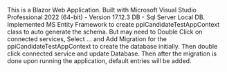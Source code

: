 This is a Blazor Web Application. 
Built with Microsoft Visual Studio Professional 2022 (64-bit) - Version 17.12.3
DB - Sql Server Local DB.
Implemented MS Entity Framework to create ppiCandidateTestAppContext class to auto generate the schema. But may need to Double Click on connected services, Select ... and Add Migration for the ppiCandidateTestAppContext
to create the database initially. Then double click connected service and update Database. Then after the migration is done upon running the application, default entries will be added.
